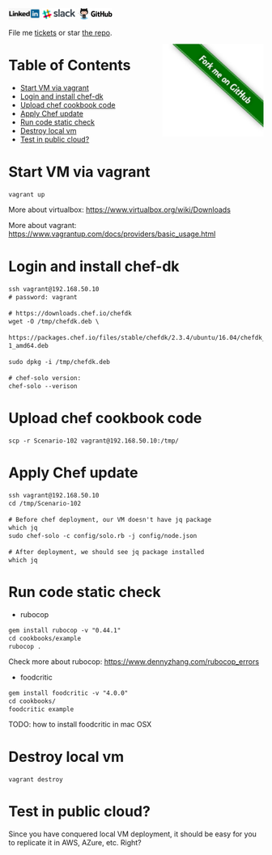 [![LinkedIn](https://raw.githubusercontent.com/USDevOps/mywechat-slack-group/master/images/linkedin.png)](https://www.linkedin.com/in/dennyzhang001) [![Slack](https://raw.githubusercontent.com/USDevOps/mywechat-slack-group/master/images/slack.png)](https://www.dennyzhang.com/slack) [![Github](https://raw.githubusercontent.com/USDevOps/mywechat-slack-group/master/images/github.png)](https://github.com/DennyZhang)

File me [tickets](https://github.com/DennyZhang/chef-study/issues) or star [the repo](https://github.com/DennyZhang/chef-study).

<a href="https://github.com/DennyZhang?tab=followers"><img align="right" width="200" height="183" src="https://raw.githubusercontent.com/USDevOps/mywechat-slack-group/master/images/fork_github.png" /></a>

Table of Contents
=================

   * [Start VM via vagrant](#start-vm-via-vagrant)
   * [Login and install chef-dk](#login-and-install-chef-dk)
   * [Upload chef cookbook code](#upload-chef-cookbook-code)
   * [Apply Chef update](#apply-chef-update)
   * [Run code static check](#run-code-static-check)
   * [Destroy local vm](#destroy-local-vm)
   * [Test in public cloud?](#test-in-public-cloud)

# Start VM via vagrant
```
vagrant up
```
More about virtualbox: https://www.virtualbox.org/wiki/Downloads

More about vagrant: https://www.vagrantup.com/docs/providers/basic_usage.html

# Login and install chef-dk
```
ssh vagrant@192.168.50.10
# password: vagrant

# https://downloads.chef.io/chefdk
wget -O /tmp/chefdk.deb \
     https://packages.chef.io/files/stable/chefdk/2.3.4/ubuntu/16.04/chefdk_2.3.4-1_amd64.deb

sudo dpkg -i /tmp/chefdk.deb

# chef-solo version: 
chef-solo --verison
```

# Upload chef cookbook code
```
scp -r Scenario-102 vagrant@192.168.50.10:/tmp/
```
# Apply Chef update
```
ssh vagrant@192.168.50.10
cd /tmp/Scenario-102

# Before chef deployment, our VM doesn't have jq package
which jq
sudo chef-solo -c config/solo.rb -j config/node.json

# After deployment, we should see jq package installed
which jq
```

# Run code static check
- rubocop
```
gem install rubocop -v "0.44.1"
cd cookbooks/example
rubocop .
```
Check more about rubocop: https://www.dennyzhang.com/rubocop_errors

- foodcritic
```
gem install foodcritic -v "4.0.0"
cd cookbooks/
foodcritic example
```

TODO: how to install foodcritic in mac OSX

# Destroy local vm
```
vagrant destroy
```

# Test in public cloud?

Since you have conquered local VM deployment, it should be easy for you to replicate it in AWS, AZure, etc. Right?
